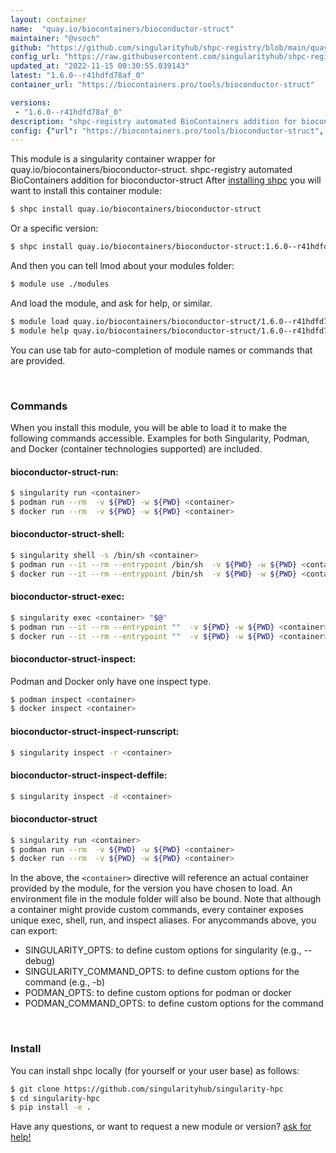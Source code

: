 ```yaml
---
layout: container
name:  "quay.io/biocontainers/bioconductor-struct"
maintainer: "@vsoch"
github: "https://github.com/singularityhub/shpc-registry/blob/main/quay.io/biocontainers/bioconductor-struct/container.yaml"
config_url: "https://raw.githubusercontent.com/singularityhub/shpc-registry/main/quay.io/biocontainers/bioconductor-struct/container.yaml"
updated_at: "2022-11-15 00:30:55.039143"
latest: "1.6.0--r41hdfd78af_0"
container_url: "https://biocontainers.pro/tools/bioconductor-struct"

versions:
 - "1.6.0--r41hdfd78af_0"
description: "shpc-registry automated BioContainers addition for bioconductor-struct"
config: {"url": "https://biocontainers.pro/tools/bioconductor-struct", "maintainer": "@vsoch", "description": "shpc-registry automated BioContainers addition for bioconductor-struct", "latest": {"1.6.0--r41hdfd78af_0": "sha256:de8e3aab31205981cd8c7850de019877b91c125d06df500526a245ec511ba868"}, "tags": {"1.6.0--r41hdfd78af_0": "sha256:de8e3aab31205981cd8c7850de019877b91c125d06df500526a245ec511ba868"}, "docker": "quay.io/biocontainers/bioconductor-struct"}
---
```


This module is a singularity container wrapper for quay.io/biocontainers/bioconductor-struct.
shpc-registry automated BioContainers addition for bioconductor-struct
After [installing shpc](#install) you will want to install this container module:


```bash
$ shpc install quay.io/biocontainers/bioconductor-struct
```

Or a specific version:

```bash
$ shpc install quay.io/biocontainers/bioconductor-struct:1.6.0--r41hdfd78af_0
```

And then you can tell lmod about your modules folder:

```bash
$ module use ./modules
```

And load the module, and ask for help, or similar.

```bash
$ module load quay.io/biocontainers/bioconductor-struct/1.6.0--r41hdfd78af_0
$ module help quay.io/biocontainers/bioconductor-struct/1.6.0--r41hdfd78af_0
```

You can use tab for auto-completion of module names or commands that are provided.

<br>

### Commands

When you install this module, you will be able to load it to make the following commands accessible.
Examples for both Singularity, Podman, and Docker (container technologies supported) are included.

#### bioconductor-struct-run:

```bash
$ singularity run <container>
$ podman run --rm  -v ${PWD} -w ${PWD} <container>
$ docker run --rm  -v ${PWD} -w ${PWD} <container>
```

#### bioconductor-struct-shell:

```bash
$ singularity shell -s /bin/sh <container>
$ podman run --it --rm --entrypoint /bin/sh  -v ${PWD} -w ${PWD} <container>
$ docker run --it --rm --entrypoint /bin/sh  -v ${PWD} -w ${PWD} <container>
```

#### bioconductor-struct-exec:

```bash
$ singularity exec <container> "$@"
$ podman run --it --rm --entrypoint ""  -v ${PWD} -w ${PWD} <container> "$@"
$ docker run --it --rm --entrypoint ""  -v ${PWD} -w ${PWD} <container> "$@"
```

#### bioconductor-struct-inspect:

Podman and Docker only have one inspect type.

```bash
$ podman inspect <container>
$ docker inspect <container>
```

#### bioconductor-struct-inspect-runscript:

```bash
$ singularity inspect -r <container>
```

#### bioconductor-struct-inspect-deffile:

```bash
$ singularity inspect -d <container>
```



#### bioconductor-struct

```bash
$ singularity run <container>
$ podman run --rm  -v ${PWD} -w ${PWD} <container>
$ docker run --rm  -v ${PWD} -w ${PWD} <container>
```


In the above, the `<container>` directive will reference an actual container provided
by the module, for the version you have chosen to load. An environment file in the
module folder will also be bound. Note that although a container
might provide custom commands, every container exposes unique exec, shell, run, and
inspect aliases. For anycommands above, you can export:

 - SINGULARITY_OPTS: to define custom options for singularity (e.g., --debug)
 - SINGULARITY_COMMAND_OPTS: to define custom options for the command (e.g., -b)
 - PODMAN_OPTS: to define custom options for podman or docker
 - PODMAN_COMMAND_OPTS: to define custom options for the command

<br>

### Install

You can install shpc locally (for yourself or your user base) as follows:

```bash
$ git clone https://github.com/singularityhub/singularity-hpc
$ cd singularity-hpc
$ pip install -e .
```

Have any questions, or want to request a new module or version? [ask for help!](https://github.com/singularityhub/singularity-hpc/issues)
